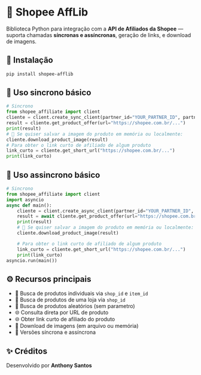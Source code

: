 # 🛒 Shopee AffLib

Biblioteca Python para integração com a **API de Afiliados da Shopee** —
suporta chamadas **síncronas e assíncronas**, geração de links, e download de imagens.

## 🚀 Instalação

```bash
pip install shopee-afflib
```

## 🧩 Uso sincrono básico

```python
# Sincrono
from shopee_affiliate import client
cliente = client.create_sync_client(partner_id="YOUR_PARTNER_ID", partner_key="YOUR_PARTNER_KEY")
result = cliente.get_product_offer(url="https://shopee.com.br/...")
print(result)
# 💽 Se quiser salvar a imagem do produto em memória ou localmente:
cliente.download_product_image(result)
# Para obter o link curto de afiliado de algum produto
link_curto = cliente.get_short_url("https://shopee.com.br/...")
print(link_curto)
```

## 🧩 Uso assincrono básico

```python
# Sincrono
from shopee_affiliate import client
import asyncio
async def main():
    cliente = client.create_async_client(partner_id="YOUR_PARTNER_ID", partner_key="YOUR_PARTNER_KEY")
    result = await cliente.get_product_offer(url="https://shopee.com.br/...")
    print(result)
    # 💽 Se quiser salvar a imagem do produto em memória ou localmente:
    cliente.download_product_image(result)

    # Para obter o link curto de afiliado de algum produto
    link_curto = cliente.get_short_url("https://shopee.com.br/...")
    print(link_curto)
asyncio.run(main())
```

## ⚙️ Recursos principais

- 🔗 Busca de produtos individuais via `shop_id` e `item_id`
- 🔗 Busca de produtos de uma loja via `shop_id`
- 🔗 Busca de produtos aleatórios (sem parametro)
- 🌐 Consulta direta por URL de produto
- 🌐 Obter link curto de afiliado do produto 
- 💾 Download de imagens (em arquivo ou memória)
- 🧠 Versões síncrona e assíncrona

## ✨ Créditos
Desenvolvido por **Anthony Santos**
